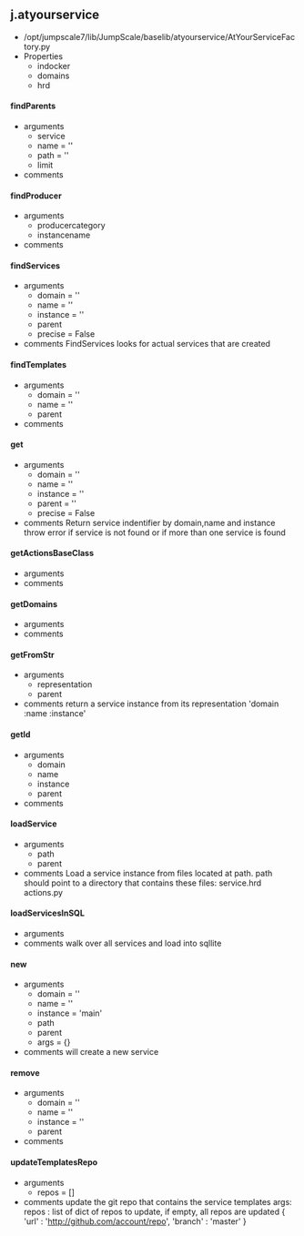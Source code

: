 ## j.atyourservice

- /opt/jumpscale7/lib/JumpScale/baselib/atyourservice/AtYourServiceFactory.py
- Properties
    - indocker
    - domains
    - hrd

#### findParents 
- arguments
    - service
    - name = ''
    - path = ''
    - limit
- comments
    

#### findProducer 
- arguments
    - producercategory
    - instancename
- comments
    

#### findServices 
- arguments
    - domain = ''
    - name = ''
    - instance = ''
    - parent
    - precise = False
- comments
    FindServices looks for actual services that are created

#### findTemplates 
- arguments
    - domain = ''
    - name = ''
    - parent
- comments
    

#### get 
- arguments
    - domain = ''
    - name = ''
    - instance = ''
    - parent = ''
    - precise = False
- comments
    Return service indentifier by domain,name and instance
    throw error if service is not found or if more than one service is found

#### getActionsBaseClass 
- arguments
- comments
    

#### getDomains 
- arguments
- comments
    

#### getFromStr 
- arguments
    - representation
    - parent
- comments
    return a service instance from its representation 'domain      :name       :instance'

#### getId 
- arguments
    - domain
    - name
    - instance
    - parent
- comments
    

#### loadService 
- arguments
    - path
    - parent
- comments
    Load a service instance from files located at path.
    path should point to a directory that contains these files:
        service.hrd
        actions.py

#### loadServicesInSQL 
- arguments
- comments
    walk over all services and load into sqllite

#### new 
- arguments
    - domain = ''
    - name = ''
    - instance = 'main'
    - path
    - parent
    - args = \{\}
- comments
    will create a new service

#### remove 
- arguments
    - domain = ''
    - name = ''
    - instance = ''
    - parent
- comments
    

#### updateTemplatesRepo 
- arguments
    - repos = []
- comments
    update the git repo that contains the service templates
    args:
        repos : list of dict of repos to update, if empty, all repos are updated
                \{
                    'url' : 'http://github.com/account/repo',
                    'branch' : 'master'
                \}

